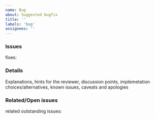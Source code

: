 ```yaml
---
name: Bug
about: Suggested bugfix
title: ''
labels: 'bug'
assignees: ''
---
```

### Issues
fixes: 

### Details
Explanations, hints for the reviewer, discussion points, implemetation choices/alternatives, known issues, caveats and apologies

### Related/Open issues
related outstanding issues:
